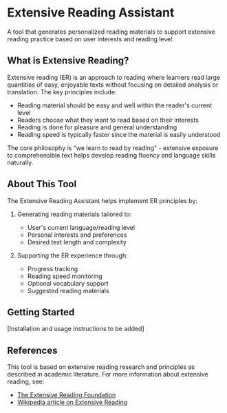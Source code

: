 # Extensive Reading Assistant

A tool that generates personalized reading materials to support extensive reading practice based on user interests and reading level.

## What is Extensive Reading?

Extensive reading (ER) is an approach to reading where learners read large quantities of easy, enjoyable texts without focusing on detailed analysis or translation. The key principles include:

- Reading material should be easy and well within the reader's current level
- Readers choose what they want to read based on their interests
- Reading is done for pleasure and general understanding
- Reading speed is typically faster since the material is easily understood

The core philosophy is "we learn to read by reading" - extensive exposure to comprehensible text helps develop reading fluency and language skills naturally.

## About This Tool

The Extensive Reading Assistant helps implement ER principles by:

1. Generating reading materials tailored to:
   - User's current language/reading level
   - Personal interests and preferences
   - Desired text length and complexity

2. Supporting the ER experience through:
   - Progress tracking
   - Reading speed monitoring
   - Optional vocabulary support
   - Suggested reading materials

## Getting Started

[Installation and usage instructions to be added]

## References

This tool is based on extensive reading research and principles as described in academic literature. For more information about extensive reading, see:
- [The Extensive Reading Foundation](http://erfoundation.org/)
- [Wikipedia article on Extensive Reading](https://en.wikipedia.org/wiki/Extensive_reading)
